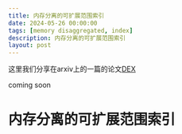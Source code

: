 ```yaml
---
title: 内存分离的可扩展范围索引
date: 2024-05-26 00:00:00
tags: [memory disaggregated, index]
description: 内存分离的可扩展范围索引
layout: post
---
```


这里我们分享在arxiv上的一篇的论文[DEX](https://arxiv.org/abs/2405.14502)

coming soon
# 内存分离的可扩展范围索引